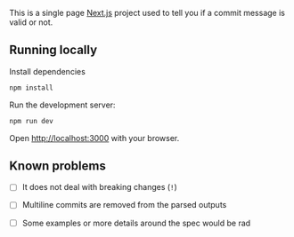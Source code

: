 This is a single page [Next.js](https://nextjs.org/) project used to tell you if a
commit message is valid or not.

## Running locally

Install dependencies
```bash
npm install
```

Run the development server:

```bash
npm run dev
```

Open [http://localhost:3000](http://localhost:3000) with your browser.

## Known problems

 - [ ] It does not deal with breaking changes (`!`)
 - [ ] Multiline commits are removed from the parsed outputs
 - [ ] Some examples or more details around the spec would be rad

